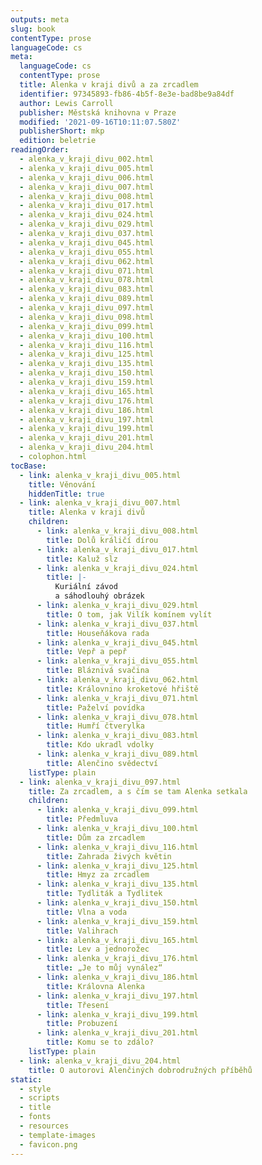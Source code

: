 ```yaml
---
outputs: meta
slug: book
contentType: prose
languageCode: cs
meta:
  languageCode: cs
  contentType: prose
  title: Alenka v kraji divů a za zrcadlem
  identifier: 97345893-fb86-4b5f-8e3e-bad8be9a84df
  author: Lewis Carroll
  publisher: Městská knihovna v Praze
  modified: '2021-09-16T10:11:07.580Z'
  publisherShort: mkp
  edition: beletrie
readingOrder:
  - alenka_v_kraji_divu_002.html
  - alenka_v_kraji_divu_005.html
  - alenka_v_kraji_divu_006.html
  - alenka_v_kraji_divu_007.html
  - alenka_v_kraji_divu_008.html
  - alenka_v_kraji_divu_017.html
  - alenka_v_kraji_divu_024.html
  - alenka_v_kraji_divu_029.html
  - alenka_v_kraji_divu_037.html
  - alenka_v_kraji_divu_045.html
  - alenka_v_kraji_divu_055.html
  - alenka_v_kraji_divu_062.html
  - alenka_v_kraji_divu_071.html
  - alenka_v_kraji_divu_078.html
  - alenka_v_kraji_divu_083.html
  - alenka_v_kraji_divu_089.html
  - alenka_v_kraji_divu_097.html
  - alenka_v_kraji_divu_098.html
  - alenka_v_kraji_divu_099.html
  - alenka_v_kraji_divu_100.html
  - alenka_v_kraji_divu_116.html
  - alenka_v_kraji_divu_125.html
  - alenka_v_kraji_divu_135.html
  - alenka_v_kraji_divu_150.html
  - alenka_v_kraji_divu_159.html
  - alenka_v_kraji_divu_165.html
  - alenka_v_kraji_divu_176.html
  - alenka_v_kraji_divu_186.html
  - alenka_v_kraji_divu_197.html
  - alenka_v_kraji_divu_199.html
  - alenka_v_kraji_divu_201.html
  - alenka_v_kraji_divu_204.html
  - colophon.html
tocBase:
  - link: alenka_v_kraji_divu_005.html
    title: Věnování
    hiddenTitle: true
  - link: alenka_v_kraji_divu_007.html
    title: Alenka v kraji divů
    children:
      - link: alenka_v_kraji_divu_008.html
        title: Dolů králičí dírou
      - link: alenka_v_kraji_divu_017.html
        title: Kaluž slz
      - link: alenka_v_kraji_divu_024.html
        title: |-
          Kuriální závod
          a sáhodlouhý obrázek
      - link: alenka_v_kraji_divu_029.html
        title: O tom, jak Vilík komínem vylít
      - link: alenka_v_kraji_divu_037.html
        title: Houseňákova rada
      - link: alenka_v_kraji_divu_045.html
        title: Vepř a pepř
      - link: alenka_v_kraji_divu_055.html
        title: Bláznivá svačina
      - link: alenka_v_kraji_divu_062.html
        title: Královnino kroketové hřiště
      - link: alenka_v_kraji_divu_071.html
        title: Paželví povídka
      - link: alenka_v_kraji_divu_078.html
        title: Humří čtverylka
      - link: alenka_v_kraji_divu_083.html
        title: Kdo ukradl vdolky
      - link: alenka_v_kraji_divu_089.html
        title: Alenčino svědectví
    listType: plain
  - link: alenka_v_kraji_divu_097.html
    title: Za zrcadlem, a s čím se tam Alenka setkala
    children:
      - link: alenka_v_kraji_divu_099.html
        title: Předmluva
      - link: alenka_v_kraji_divu_100.html
        title: Dům za zrcadlem
      - link: alenka_v_kraji_divu_116.html
        title: Zahrada živých květin
      - link: alenka_v_kraji_divu_125.html
        title: Hmyz za zrcadlem
      - link: alenka_v_kraji_divu_135.html
        title: Tydliták a Tydlitek
      - link: alenka_v_kraji_divu_150.html
        title: Vlna a voda
      - link: alenka_v_kraji_divu_159.html
        title: Valihrach
      - link: alenka_v_kraji_divu_165.html
        title: Lev a jednorožec
      - link: alenka_v_kraji_divu_176.html
        title: „Je to můj vynález“
      - link: alenka_v_kraji_divu_186.html
        title: Královna Alenka
      - link: alenka_v_kraji_divu_197.html
        title: Třesení
      - link: alenka_v_kraji_divu_199.html
        title: Probuzení
      - link: alenka_v_kraji_divu_201.html
        title: Komu se to zdálo?
    listType: plain
  - link: alenka_v_kraji_divu_204.html
    title: O autorovi Alenčiných dobrodružných příběhů
static:
  - style
  - scripts
  - title
  - fonts
  - resources
  - template-images
  - favicon.png
---
```

